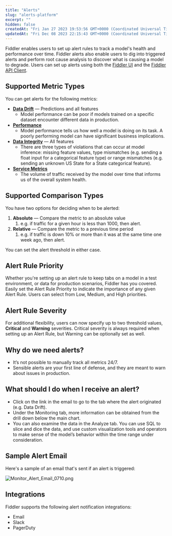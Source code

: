 ```yaml
---
title: "Alerts"
slug: "alerts-platform"
excerpt: ""
hidden: false
createdAt: "Fri Jan 27 2023 19:53:56 GMT+0000 (Coordinated Universal Time)"
updatedAt: "Fri Dec 08 2023 22:15:43 GMT+0000 (Coordinated Universal Time)"
---
```

Fiddler enables users to set up alert rules to track a model's health and performance over time. Fiddler alerts also enable users to dig into triggered alerts and perform root cause analysis to discover what is causing a model to degrade. Users can set up alerts using both the [Fiddler UI](doc:alerts-ui) and the [Fiddler API Client](doc:alerts-client).

## Supported Metric Types

You can get alerts for the following metrics:

- [**Data Drift**](doc:data-drift)  — Predictions and all features
  - Model performance can be poor if models trained on a specific dataset encounter different data in production.
- [**Performance**](doc:performance) 
  - Model performance tells us how well a model is doing on its task. A poorly performing model can have significant business implications.
- [**Data Integrity**](doc:data-integrity)  — All features
  - There are three types of violations that can occur at model inference: missing feature values, type mismatches (e.g. sending a float input for a categorical feature type) or range mismatches (e.g. sending an unknown US State for a State categorical feature).
- [**Service Metrics**](doc:traffic-platform) 
  - The volume of traffic received by the model over time that informs us of the overall system health.

## Supported Comparison Types

You have two options for deciding when to be alerted:

1. **Absolute** — Compare the metric to an absolute value
   1. e.g. if traffic for a given hour is less than 1000, then alert.
2. **Relative** — Compare the metric to a previous time period
   1. e.g. if traffic is down 10% or more than it was at the same time one week ago, then alert.

You can set the alert threshold in either case.

## Alert Rule Priority

Whether you're setting up an alert rule to keep tabs on a model in a test environment, or data for production scenarios, Fiddler has you covered. Easily set the Alert Rule Priority to indicate the importance of any given Alert Rule. Users can select from Low, Medium, and High priorities. 

## Alert Rule Severity

For additional flexibility, users can now specify up to two threshold values, **Critical** and **Warning** severities. Critical severity is always required when setting up an Alert Rule, but Warning can be optionally set as well.

## Why do we need alerts?

- It’s not possible to manually track all metrics 24/7.
- Sensible alerts are your first line of defense, and they are meant to warn about issues in production.

## What should I do when I receive an alert?

- Click on the link in the email to go to the tab where the alert originated (e.g. Data Drift). 
- Under the Monitoring tab, more information can be obtained from the drill down below the main chart.
- You can also examine the data in the Analyze tab. You can use SQL to slice and dice the data, and use custom visualization tools and operators to make sense of the model’s behavior within the time range under consideration.

## Sample Alert Email

Here's a sample of an email that's sent if an alert is triggered:

![](https://files.readme.io/9dfc566-Monitor_Alert_Email_0710.png "Monitor_Alert_Email_0710.png")

## Integrations

Fiddler supports the following alert notification integrations:

- Email
- Slack
- PagerDuty
